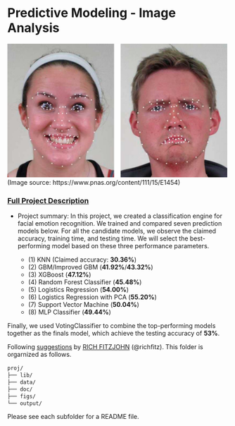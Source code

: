 # Predictive Modeling - Image Analysis
<img src="figs/CE.jpg" alt="Compound Emotions" width="500"/>
(Image source: https://www.pnas.org/content/111/15/E1454)

### [Full Project Description](doc/Main.ipynb)

+ Project summary: In this project, we created a classification engine for facial emotion recognition. We trained and compared seven prediction models below. For all the candidate models, we observe the claimed accuracy, training time, and testing time. We will select the best-performing model based on these three performance parameters.

  + (1) KNN (Claimed accuracy: **30.36%**)
  + (2) GBM/Improved GBM (**41.92%**/**43.32%**)
  + (3) XGBoost (**47.12%**)
  + (4) Random Forest Classifier (**45.48%**)
  + (5) Logistics Regression (**54.00%**)
  + (6) Logistics Regression with PCA (**55.20%**)
  + (7) Support Vector Machine (**50.04%**)
  + (8) MLP Classifier (**49.44%**)

Finally, we used VotingClassifier to combine the top-performing models together as the finals model, which achieve the testing accuracy of **53%**. 
	

Following [suggestions](http://nicercode.github.io/blog/2013-04-05-projects/) by [RICH FITZJOHN](http://nicercode.github.io/about/#Team) (@richfitz). This folder is orgarnized as follows.

```
proj/
├── lib/
├── data/
├── doc/
├── figs/
└── output/
```

Please see each subfolder for a README file.
